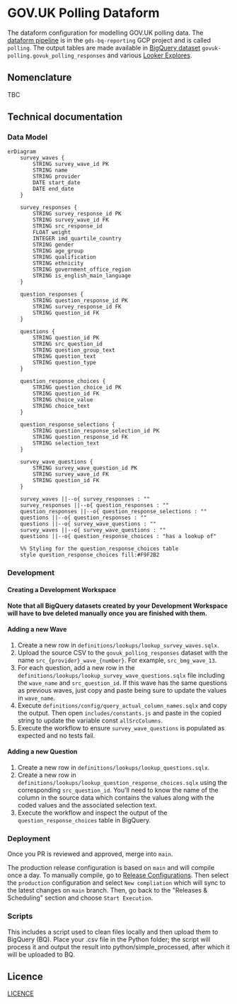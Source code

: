 # GOV.UK Polling Dataform

The dataform configuration for modelling GOV.UK polling data. The [dataform pipeline](https://console.cloud.google.com/bigquery/dataform/locations/europe-west2/repositories/polling/details/workspaces?hl=en&inv=1&invt=Ab5YPA&project=gds-bq-reporting) is in the `gds-bq-reporting` GCP project and is called `polling`.
The output tables are made available in [BigQuery dataset](https://console.cloud.google.com/bigquery?hl=en&inv=1&invt=Ab5WvQ&project=govuk-polling&ws=!1m4!1m3!3m2!1sgovuk-polling!2sgovuk_polling_responses!1m10!1m4!4m3!1sgovuk-polling!2sgovuk_polling_responses!3ssrc_bmg_wave_11!1m4!4m3!1sgovuk-polling!2sgovuk_polling_responses!3ssrc_bmg_wave_13) `govuk-polling.govuk_polling_responses` and various [Looker Explores](https://github.com/alphagov/gds-looker/blob/faf1f66e7d424620557d1c55ee1301f709b98873/models/govuk.model.lkml#L58).

## Nomenclature

TBC

## Technical documentation

### Data Model

```mermaid
erDiagram
    survey_waves {
        STRING survey_wave_id PK
        STRING name
        STRING provider
        DATE start_date
        DATE end_date
    }

    survey_responses {
        STRING survey_response_id PK
        STRING survey_wave_id FK
        STRING src_response_id
        FLOAT weight
        INTEGER imd_quartile_country
        STRING gender
        STRING age_group
        STRING qualification
        STRING ethnicity
        STRING government_office_region
        STRING is_english_main_language
    }

    question_responses {
        STRING question_response_id PK
        STRING survey_response_id FK
        STRING question_id FK
    }

    questions {
        STRING question_id PK
        STRING src_question_id
        STRING question_group_text
        STRING question_text
        STRING question_type
    }

    question_response_choices {
        STRING question_choice_id PK
        STRING question_id FK
        STRING choice_value
        STRING choice_text
    }

    question_response_selections {
        STRING question_response_selection_id PK
        STRING question_response_id FK
        STRING selection_text
    }

    survey_wave_questions {
        STRING survey_wave_question_id PK
        STRING survey_wave_id FK
        STRING question_id FK
    }

    survey_waves ||--o{ survey_responses : ""
    survey_responses ||--o{ question_responses : ""
    question_responses ||--o{ question_response_selections : ""
    questions ||--o{ question_responses : ""
    questions ||--o{ survey_wave_questions : ""
    survey_waves ||--o{ survey_wave_questions : ""
    questions ||--o{ question_response_choices : "has a lookup of"

    %% Styling for the question_response_choices table
    style question_response_choices fill:#F9F2B2
```

### Development

#### Creating a Development Workspace
**Note that all BigQuery datasets created by your Development Workspace will have to bve deleted manually once you are finished with them.**
 

#### Adding a new Wave
1. Create a new row in `definitions/lookups/lookup_survey_waves.sqlx`.
2. Upload the source CSV to the `govuk_polling_responses` dataset with the name `src_{provider}_wave_{number}`. For example, `src_bmg_wave_13`.
3. For each question, add a new row in the `definitions/lookups/lookup_survey_wave_questions.sqlx` file including the `wave_name` and `src_question_id`.
    If this wave has the same questions as previous waves, just copy and paste being sure to update the values in `wave_name`.
4. Execute `definitions/config/query_actual_column_names.sqlx` and copy the output. Then open `includes/constants.js` and paste in the copied string to update the variable const `allSrcColumns`.
5. Execute the workflow to ensure `survey_wave_questions` is populated as expected and no tests fail.

#### Adding a new Question
1. Create a new row in `definitions/lookups/lookup_questions.sqlx`.
2. Create a new row in `definitions/lookups/lookup_question_response_choices.sqlx` using the corresponding `src_question_id`.
You'll need to know the name of the column in the source data which contains the values along with the coded values and the associated selection text.
3. Execute the workflow and inspect the output of the `question_response_choices` table in BigQuery.

### Deployment
Once you PR is reviewed and approved, merge into `main`.

The production release configuration is based on `main` and will compile once a day. To manually compile, go to [Release Configurations](https://console.cloud.google.com/bigquery/dataform/locations/europe-west2/repositories/polling/details/release-scheduling?hl=en&inv=1&invt=Ab1Ofw&project=gds-bq-reporting).
Then select the `production` configuration and select `New compliation` which will sync to the latest changes on `main` branch. Then, go back to the "Releases & Scheduling" section and choose `Start Execution`.

### Scripts

This includes a script used to clean files locally and then upload them to BigQuery (BQ). Place your .csv file in the Python folder; the script will process it and output the result into python/simple_processed, after which it will be uploaded to BQ.


## Licence

[LICENCE](LICENSE)
